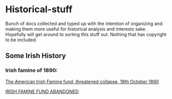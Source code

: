 # Historical-stuff
Bunch of docs collected and typed up with the intention of organizing and making them more useful for historical analysis and interests sake. Hopefully will get around to sorting this stuff out. Nothing that has copyright to be included. 

## Some Irish History
### Irish famine of 1890:

  [The American Irish Famine fund, threatened collapse, 18th October 1890]( https://github.com/hugenoobgit/Historical-stuff/blob/af6f325a056ad4def7a7859c02bca199fd269878/IrishFamineEffortToPreventUSaidinUS16101890 "The American Irish Famine fund, threatened collapse, 18th October 1890")

[IRISH FAMINE FUND ABANDONED]( ./IrishFaminePolititiciansRefuseAideFromUS15111890 "Irish Famine Fund Abandoned,15th November 1890")
